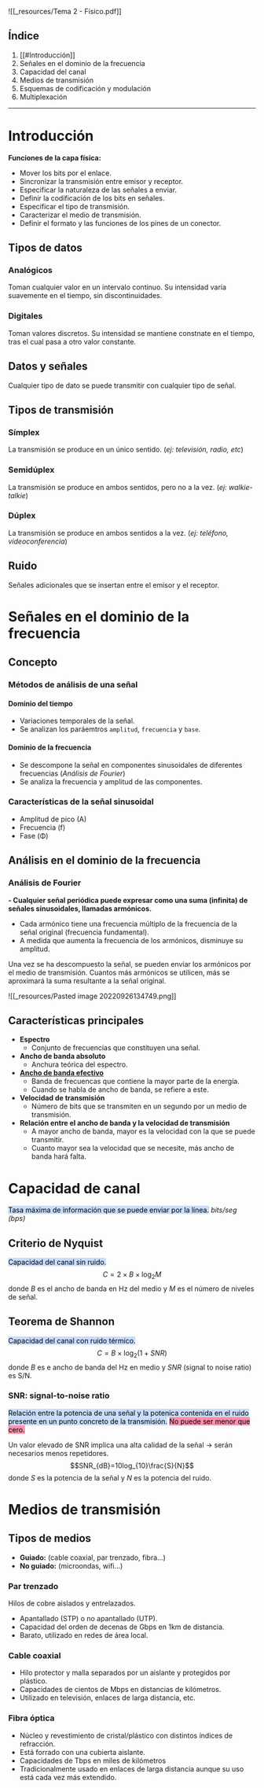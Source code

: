![[_resources/Tema 2 - Físico.pdf]]

## Índice
1. [[#Introducción]]
2. Señales en el dominio de la frecuencia
3. Capacidad del canal
4. Medios de transmisión
5. Esquemas de codificación y modulación
6. Multiplexación

---

# Introducción
**Funciones de la capa física:**
- Mover los bits por el enlace.
- Sincronizar la transmisión entre emisor y receptor.
- Especificar la naturaleza de las señales a enviar.
- Definir la codificación de los bits en señales.
- Especificar el tipo de transmisión. 
- Caracterizar el medio de transmisión.
- Definir el formato y las funciones de los pines de un conector.

## Tipos de datos

### Analógicos
Toman cualquier valor en un intervalo continuo.
Su intensidad varía suavemente en el tiempo, sin discontinuidades.

### Digitales
Toman valores discretos.
Su intensidad se mantiene constnate en el tiempo, tras el cual pasa a otro valor constante.


## Datos y señales
Cualquier tipo de dato se puede transmitir con cualquier tipo de señal.

## Tipos de transmisión

### Símplex
La transmisión se produce en un único sentido. (*ej: televisión, radio, etc*)

### Semidúplex
La transmisión se produce en ambos sentidos, pero no a la vez. (*ej: walkie-talkie*)

### Dúplex
La transmisión se produce en ambos sentidos a la vez. (*ej: teléfono, videoconferencia*)


## Ruido
Señales adicionales que se insertan entre el emisor y el receptor.

# Señales en el dominio de la frecuencia
## Concepto
### Métodos de análisis de una señal
#### Dominio del tiempo
- Variaciones temporales de la señal.
- Se analizan los paráemtros `amplitud`, `frecuencia` y `base`.

#### Dominio de la frecuencia
- Se descompone la señal en componentes sinusoidales de diferentes frecuencias (*Análisis de Fourier*)
- Se analiza la frecuencia y amplitud de las componentes.

### Características de la señal sinusoidal
- Amplitud de pico (A)
- Frecuencia (f)
- Fase (Φ)

## Análisis en el dominio de la frecuencia
### Análisis de Fourier
**- Cualquier señal periódica puede expresar como una suma (infinita) de señales sinusoidales, llamadas armónicos.**
- Cada armónico tiene una frecuencia múltiplo de la frecuencia de la señal original (frecuencia fundamental).
- A medida que aumenta la frecuencia de los armónicos, disminuye su amplitud.

Una vez se ha descompuesto la señal, se pueden enviar los armónicos por el medio de transmisión. Cuantos más armónicos se utilicen, más se aproximará la suma resultante a la señal original.

![[_resources/Pasted image 20220926134749.png]]


## Características principales
- **Espectro**
	- Conjunto de frecuencias que constituyen una señal.
- **Ancho de banda absoluto**
	- Anchura teórica del espectro.
- <u> <b>Ancho de banda efectivo</b></u>
	- Banda de frecuencas que contiene la mayor parte de la energía.
	- Cuando se habla de ancho de banda, se refiere a este.
- **Velocidad de transmisión**
	- Número de bits que se transmiten en un segundo por un medio de transmisión.
- **Relación entre el ancho de banda y la velocidad de transmisión**
	- A mayor ancho de banda, mayor es la velocidad con la que se puede transmitir.
	- Cuanto mayor sea la velocidad que se necesite, más ancho de banda hará falta.

# Capacidad de canal
<mark style="background: #ADCCFFA6;">Tasa máxima de información que se puede enviar por la línea.</mark> *bits/seg (bps)*

## Criterio de Nyquist
<mark style="background: #ADCCFFA6;">Capacidad del canal sin ruido.</mark> $$C=2\times B\times\log_2M$$ donde *B* es el ancho de banda en Hz del medio y *M* es el número de niveles de señal.

## Teorema de Shannon
<mark style="background: #ADCCFFA6;">Capacidad del canal con ruido térmico.</mark> $$C=B\times\log_2(1+SNR)$$ donde *B* es e ancho de banda del Hz en medio y *SNR* (signal to noise ratio) es S/N.

### SNR: signal-to-noise ratio
<mark style="background: #ADCCFFA6;">Relación entre la potencia de una señal y la potenica contenida en el ruido presente en un punto concreto de la transmisión.</mark>
<mark style="background: #FF5582A6;">No puede ser menor que cero.</mark>

Un valor elevado de SNR implica una alta calidad de la señal → serán necesarios menos repetidores. $$SNR_{dB}=10log_{10}\frac{S}{N}$$ donde *S* es la potencia de la señal y *N* es la potencia del ruido.

# Medios de transmisión
## Tipos de medios
- **Guiado:** (cable coaxial, par trenzado, fibra...)
- **No guiado:** (microondas, wifi...)

### Par trenzado
Hilos de cobre aislados y entrelazados.

- Apantallado (STP) o no apantallado (UTP).
- Capacidad del orden de decenas de Gbps en 1km de distancia.
- Barato, utilizado en redes de área local.

### Cable coaxial
- Hilo protector y malla separados por un aislante y protegidos por plástico.
- Capacidades de cientos de Mbps en distancias de kilómetros.
- Utilizado en televisión, enlaces de larga distancia, etc.

### Fibra óptica
- Núcleo y revestimiento de cristal/plástico con distintos índices de refracción.
- Está forrado con una cubierta aislante.
- Capacidades de Tbps en miles de kilómetros
- Tradicionalmente usado en enlaces de larga distancia aunque su uso está cada vez más extendido.